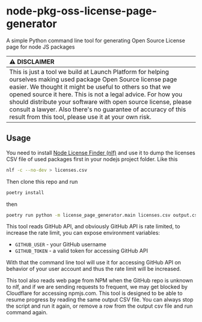 # node-pkg-oss-license-page-generator
A simple Python command line tool for generating Open Source License page for node JS packages

| :warning: DISCLAIMER                                                   |
|:-----------------------------------------------------------------------|
| This is just a tool we build at Launch Platform for helping ourselves making used package Open Source license page easier. We thought it might be useful to others so that we opened source it here. This is not a legal advice. For how you should distribute your software with open source license, please consult a lawyer. Also there's no guarantee of accuracy of this result from this tool, please use it at your own risk. |

## Usage

You need to install [Node License Finder (nlf)](https://www.npmjs.com/package/nlf)
and use it to dump the licenses CSV file of used packages first in your
nodejs project folder. Like this

```bash
nlf -c --no-dev > licenses.csv
```

Then clone this repo and run

```bash
poetry install
```

then 

```bash
poetry run python -m license_page_generator.main licenses.csv output.csv
```

This tool reads GitHub API, and obviously GitHub API is rate limited, to
increase the rate limit, you can expose environment variables:

- `GITHUB_USER` - your GitHub username
- `GITHUB_TOKEN` - a valid token for accessing GitHub API

With that the command line tool will use it for accessing GitHub API on
behavior of your user account and thus the rate limit will be increased.

This tool also reads web page from NPM when the GitHub repo is unknown to nlf,
and if we are sending requests to frequent, we may get blocked by Cloudflare
for accessing npmjs.com. This tool is designed to be able to resume progress
by reading the same output CSV file. You can always stop the script
and run it again, or remove a row from the output csv file and run command again.


